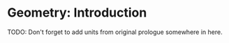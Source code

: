 # Geometry: Introduction

TODO: Don't forget to add units from original prologue somewhere in here.
